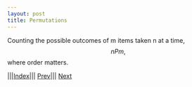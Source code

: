 ```yaml
---
layout: post
title: Permutations
---
```



Counting the possible outcomes of m items taken n at a time, $$nPm,$$ where order matters.




|||[Index](../../../)||| [Prev](../combinations)||| [Next](../mod)


